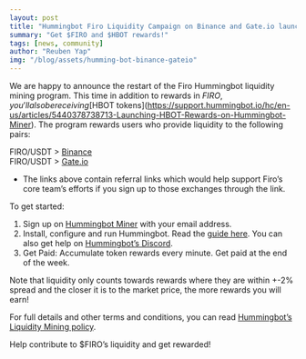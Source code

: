 ```yaml
---
layout: post
title: "Hummingbot Firo Liquidity Campaign on Binance and Gate.io launched"
summary: "Get $FIRO and $HBOT rewards!"
tags: [news, community]
author: "Reuben Yap"
img: "/blog/assets/humming-bot-binance-gateio"
---
```

We are happy to announce the restart of the Firo Hummingbot liquidity mining program. This time in addition to rewards in $FIRO, you’ll also be receiving [$HBOT tokens](https://support.hummingbot.io/hc/en-us/articles/5440378738713-Launching-HBOT-Rewards-on-Hummingbot-Miner). The program rewards users who provide liquidity to the following pairs:

FIRO/USDT > [Binance](https://accounts.binance.com/en/register?ref=37748947)  
FIRO/USDT > [Gate.io](https://www.gate.io/signup/2777405)  

* The links above contain referral links which would help support Firo’s core team’s efforts if you sign up to those exchanges through the link.  

To get started:
1. Sign up on [Hummingbot Miner](https://miner.hummingbot.io/) with your email address.
2. Install, configure and run Hummingbot. Read the [guide here](https://hummingbot.io/academy/quickstart/). You can also get help on [Hummingbot’s Discord](https://discord.hummingbot.io/).
3. Get Paid: Accumulate token rewards every minute. Get paid at the end of the week.  

Note that liquidity only counts towards rewards where they are within +-2% spread and the closer it is to the market price, the more rewards you will earn!

For full details and other terms and conditions, you can read [Hummingbot’s Liquidity Mining policy](https://hummingbot.io/en/liquidity-mining-policy/).

Help contribute to $FIRO’s liquidity and get rewarded!
